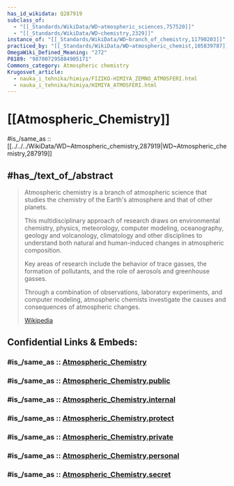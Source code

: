 ```yaml
---
has_id_wikidata: Q287919
subclass_of:
  - "[[_Standards/WikiData/WD~atmospheric_sciences,757520]]"
  - "[[_Standards/WikiData/WD~chemistry,2329]]"
instance_of: "[[_Standards/WikiData/WD~branch_of_chemistry,11790203]]"
practiced_by: "[[_Standards/WikiData/WD~atmospheric_chemist,105839787]]"
OmegaWiki_Defined_Meaning: "272"
P8189: "987007295884905171"
Commons_category: Atmospheric chemistry
Krugosvet_article:
  - nauka_i_tehnika/himiya/FIZIKO-HIMIYA_ZEMNO_ATMOSFERI.html
  - nauka_i_tehnika/himiya/HIMIYA_ATMOSFERI.html
---
```


# [[Atmospheric_Chemistry]] 

#is_/same_as :: [[../../../WikiData/WD~Atmospheric_chemistry,287919|WD~Atmospheric_chemistry,287919]] 

## #has_/text_of_/abstract 

> Atmospheric chemistry is a branch of atmospheric science 
> that studies the chemistry of the Earth's atmosphere and that of other planets. 
> 
> This multidisciplinary approach of research draws on environmental chemistry, physics, meteorology, computer modeling, oceanography, geology and volcanology, climatology 
> and other disciplines to understand both natural and human-induced changes in atmospheric composition. 
> 
> Key areas of research include the behavior of trace gasses, 
> the formation of pollutants, and the role of aerosols and greenhouse gasses. 
> 
> Through a combination of observations, laboratory experiments, and computer modeling, 
> atmospheric chemists investigate the causes and consequences of atmospheric changes.
>
> [Wikipedia](https://en.wikipedia.org/wiki/Atmospheric%20chemistry) 


## Confidential Links & Embeds: 

### #is_/same_as :: [Atmospheric_Chemistry](/_Standards/Earth/Atmosphere,Earth/Atmospheric_Chemistry.md) 

### #is_/same_as :: [Atmospheric_Chemistry.public](/_public/Earth/Atmosphere,Earth/Atmospheric_Chemistry.public.md) 

### #is_/same_as :: [Atmospheric_Chemistry.internal](/_internal/Earth/Atmosphere,Earth/Atmospheric_Chemistry.internal.md) 

### #is_/same_as :: [Atmospheric_Chemistry.protect](/_protect/Earth/Atmosphere,Earth/Atmospheric_Chemistry.protect.md) 

### #is_/same_as :: [Atmospheric_Chemistry.private](/_private/Earth/Atmosphere,Earth/Atmospheric_Chemistry.private.md) 

### #is_/same_as :: [Atmospheric_Chemistry.personal](/_personal/Earth/Atmosphere,Earth/Atmospheric_Chemistry.personal.md) 

### #is_/same_as :: [Atmospheric_Chemistry.secret](/_secret/Earth/Atmosphere,Earth/Atmospheric_Chemistry.secret.md)

